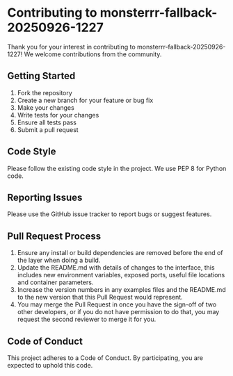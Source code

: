 # Contributing to monsterrr-fallback-20250926-1227

Thank you for your interest in contributing to monsterrr-fallback-20250926-1227! We welcome contributions from the community.

## Getting Started

1. Fork the repository
2. Create a new branch for your feature or bug fix
3. Make your changes
4. Write tests for your changes
5. Ensure all tests pass
6. Submit a pull request

## Code Style

Please follow the existing code style in the project. We use PEP 8 for Python code.

## Reporting Issues

Please use the GitHub issue tracker to report bugs or suggest features.

## Pull Request Process

1. Ensure any install or build dependencies are removed before the end of the layer when doing a build.
2. Update the README.md with details of changes to the interface, this includes new environment variables, exposed ports, useful file locations and container parameters.
3. Increase the version numbers in any examples files and the README.md to the new version that this Pull Request would represent.
4. You may merge the Pull Request in once you have the sign-off of two other developers, or if you do not have permission to do that, you may request the second reviewer to merge it for you.

## Code of Conduct

This project adheres to a Code of Conduct. By participating, you are expected to uphold this code.
